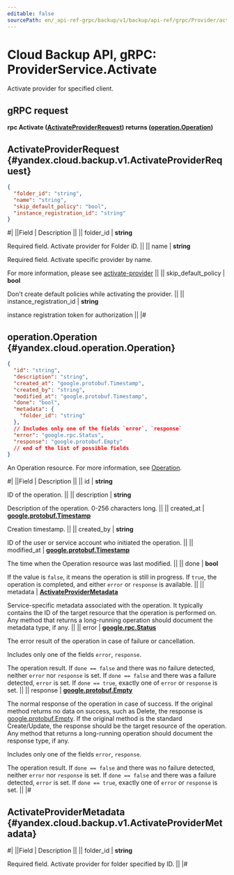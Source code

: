 ```yaml
---
editable: false
sourcePath: en/_api-ref-grpc/backup/v1/backup/api-ref/grpc/Provider/activate.md
---
```


# Cloud Backup API, gRPC: ProviderService.Activate

Activate provider for specified client.

## gRPC request

**rpc Activate ([ActivateProviderRequest](#yandex.cloud.backup.v1.ActivateProviderRequest)) returns ([operation.Operation](#yandex.cloud.operation.Operation))**

## ActivateProviderRequest {#yandex.cloud.backup.v1.ActivateProviderRequest}

```json
{
  "folder_id": "string",
  "name": "string",
  "skip_default_policy": "bool",
  "instance_registration_id": "string"
}
```

#|
||Field | Description ||
|| folder_id | **string**

Required field. Activate provider for Folder iD. ||
|| name | **string**

Required field. Activate specific provider by name.

For more information, please see [activate-provider](/docs/backup/quickstart#activate-provider) ||
|| skip_default_policy | **bool**

Don't create default policies while activating the provider. ||
|| instance_registration_id | **string**

instance registration token for authorization ||
|#

## operation.Operation {#yandex.cloud.operation.Operation}

```json
{
  "id": "string",
  "description": "string",
  "created_at": "google.protobuf.Timestamp",
  "created_by": "string",
  "modified_at": "google.protobuf.Timestamp",
  "done": "bool",
  "metadata": {
    "folder_id": "string"
  },
  // Includes only one of the fields `error`, `response`
  "error": "google.rpc.Status",
  "response": "google.protobuf.Empty"
  // end of the list of possible fields
}
```

An Operation resource. For more information, see [Operation](/docs/api-design-guide/concepts/operation).

#|
||Field | Description ||
|| id | **string**

ID of the operation. ||
|| description | **string**

Description of the operation. 0-256 characters long. ||
|| created_at | **[google.protobuf.Timestamp](https://developers.google.com/protocol-buffers/docs/reference/google.protobuf#timestamp)**

Creation timestamp. ||
|| created_by | **string**

ID of the user or service account who initiated the operation. ||
|| modified_at | **[google.protobuf.Timestamp](https://developers.google.com/protocol-buffers/docs/reference/google.protobuf#timestamp)**

The time when the Operation resource was last modified. ||
|| done | **bool**

If the value is `false`, it means the operation is still in progress.
If `true`, the operation is completed, and either `error` or `response` is available. ||
|| metadata | **[ActivateProviderMetadata](#yandex.cloud.backup.v1.ActivateProviderMetadata)**

Service-specific metadata associated with the operation.
It typically contains the ID of the target resource that the operation is performed on.
Any method that returns a long-running operation should document the metadata type, if any. ||
|| error | **[google.rpc.Status](https://cloud.google.com/tasks/docs/reference/rpc/google.rpc#status)**

The error result of the operation in case of failure or cancellation.

Includes only one of the fields `error`, `response`.

The operation result.
If `done == false` and there was no failure detected, neither `error` nor `response` is set.
If `done == false` and there was a failure detected, `error` is set.
If `done == true`, exactly one of `error` or `response` is set. ||
|| response | **[google.protobuf.Empty](https://developers.google.com/protocol-buffers/docs/reference/google.protobuf#google.protobuf.Empty)**

The normal response of the operation in case of success.
If the original method returns no data on success, such as Delete,
the response is [google.protobuf.Empty](https://developers.google.com/protocol-buffers/docs/reference/google.protobuf#google.protobuf.Empty).
If the original method is the standard Create/Update,
the response should be the target resource of the operation.
Any method that returns a long-running operation should document the response type, if any.

Includes only one of the fields `error`, `response`.

The operation result.
If `done == false` and there was no failure detected, neither `error` nor `response` is set.
If `done == false` and there was a failure detected, `error` is set.
If `done == true`, exactly one of `error` or `response` is set. ||
|#

## ActivateProviderMetadata {#yandex.cloud.backup.v1.ActivateProviderMetadata}

#|
||Field | Description ||
|| folder_id | **string**

Required field. Activate provider for folder specified by ID. ||
|#